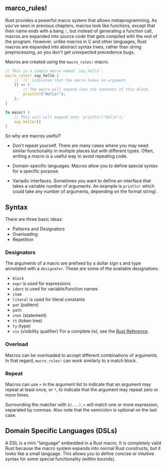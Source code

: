## marco_rules!
Rust provides a powerful macro system that allows metaprogramming. As you've seen in previous chapters, macros look like functions, except that their name ends with a bang `!`, but instead of generating a function call, macros are expanded into source code that gets compiled with the rest of the program. However, unlike macros in C and other languages, Rust macros are expanded into abstract syntax trees, rather than string preprocessing, so you don't get unexpected precedence bugs.

Macros are created using the `macro_rules!` macro.
```rust
// This is a simple macro named `say_hello`.
macro_rules! say_hello {
    // `()` indicates that the macro takes no argument.
    () => {
        // The macro will expand into the contents of this block.
        println!("Hello!");
    };
}

fn main() {
    // This call will expand into `println!("Hello");`
    say_hello!()
}
```
So why are macros useful?

* Don't repeat yourself. There are many cases where you may need similar functionality in multiple places but with different types. Often, writing a macro is a useful way to avoid repeating code.

* Domain-specific languages. Macros allow you to define special syntax for a specific purpose.

* Variadic interfaces. Sometimes you want to define an interface that takes a variable number of arguments. An example is `println!` which could take any number of arguments, depending on the format string!.
## Syntax
There are three basic ideas:
* Patterns and Designators
* Overloading
* Repetition
### Designators
The arguments of a macro are prefixed by a dollar sign `$` and type annotated with a `designator`.
These are some of the available designatoes:
* `block`
* `expr` is used for expressions
* `ident` is used for variable/function names
* `item`
* `literal` is used for literal constants
* `pat` (pattern)
* `path`
* `stmt` (statement)
* `tt` (token tree)
* `ty` (type)
* `vis` (visibility qualifier)
For a complete list, see the [Rust Reference](https://doc.rust-lang.org/reference/macros-by-example.html).
### Overload
Macros can be overloaded to accept different combinations of arguments. In that regard, `macro_rules!` can work similarly to a match block.
### Repeat
Macros can use `+` in the argument list to indicate that an argument may repeat at least once, or `*`, to indicate that the argument may repeat zero or more times.

Surrounding the matcher with `$(...),+` will match one or more expression, separated by commas. Also note that the semicolon is optional on the last case.
## Domain Specific Languages (DSLs)
A DSL is a mini "language" embedded in a Rust macro. It is completely valid Rust because the macro system expands into normal Rust constructs, but it looks like a small language. This allows you to define concise or intuitive syntax for some special functionality (within bounds).